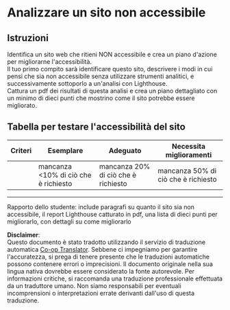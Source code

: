 <!--
CO_OP_TRANSLATOR_METADATA:
{
  "original_hash": "a258597a194e77d4fd469b3cd976b29e",
  "translation_date": "2025-08-25T23:05:24+00:00",
  "source_file": "1-getting-started-lessons/3-accessibility/assignment.md",
  "language_code": "it"
}
-->
# Analizzare un sito non accessibile

## Istruzioni

Identifica un sito web che ritieni NON accessibile e crea un piano d'azione per migliorarne l'accessibilità.  
Il tuo primo compito sarà identificare questo sito, descrivere i modi in cui pensi che sia non accessibile senza utilizzare strumenti analitici, e successivamente sottoporlo a un'analisi con Lighthouse.  
Cattura un pdf dei risultati di questa analisi e crea un piano dettagliato con un minimo di dieci punti che mostrino come il sito potrebbe essere migliorato.

## Tabella per testare l'accessibilità del sito

| Criteri  | Esemplare | Adeguato | Necessita miglioramenti |
|----------|-----------|----------|-------------------------|
|          | mancanza <10% di ciò che è richiesto | mancanza 20% di ciò che è richiesto | mancanza 50% di ciò che è richiesto |

----
Rapporto dello studente: include paragrafi su quanto il sito sia non accessibile, il report Lighthouse catturato in pdf, una lista di dieci punti per migliorarlo, con dettagli su come migliorarlo

**Disclaimer**:  
Questo documento è stato tradotto utilizzando il servizio di traduzione automatica [Co-op Translator](https://github.com/Azure/co-op-translator). Sebbene ci impegniamo per garantire l'accuratezza, si prega di tenere presente che le traduzioni automatiche possono contenere errori o imprecisioni. Il documento originale nella sua lingua nativa dovrebbe essere considerato la fonte autorevole. Per informazioni critiche, si raccomanda una traduzione professionale effettuata da un traduttore umano. Non siamo responsabili per eventuali incomprensioni o interpretazioni errate derivanti dall'uso di questa traduzione.